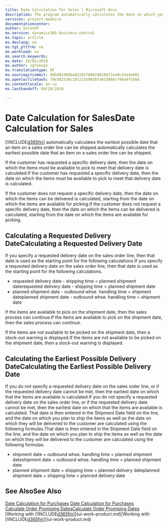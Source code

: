 ```yaml
---
title: Date Calculation for Sales | Microsoft Docs
description: The program automatically calculates the date on which you must order an item to have it in inventory on a certain date. This is the date on which you can expect items ordered on a particular date to be available for picking.
services: project-madeira
documentationcenter: 
author: SorenGP
ms.service: dynamics365-business-central
ms.topic: article
ms.devlang: na
ms.tgt_pltfrm: na
ms.workload: na
ms.search.keywords: 
ms.date: 10/01/2018
ms.author: sgroespe
ms.translationtype: HT
ms.sourcegitcommit: 9dbd92409ba02281f008246194f3ce0c53e4e001
ms.openlocfilehash: 7de382530c1872155903bfa015866cf99a9f5566
ms.contentlocale: en-ca
ms.lasthandoff: 09/28/2018

---
```

# <a name="date-calculation-for-sales"></a><span data-ttu-id="0dc65-104">Date Calculation for Sales</span><span class="sxs-lookup"><span data-stu-id="0dc65-104">Date Calculation for Sales</span></span>
[!INCLUDE[d365fin](includes/d365fin_md.md)] <span data-ttu-id="0dc65-105">automatically calculates the earliest possible date that an item on a sales order line can be shipped.</span><span class="sxs-lookup"><span data-stu-id="0dc65-105">automatically calculates the earliest possible date that an item on a sales order line can be shipped.</span></span>

<span data-ttu-id="0dc65-106">If the customer has requested a specific delivery date, then the date on which the items must be available to pick to meet that delivery date is calculated.</span><span class="sxs-lookup"><span data-stu-id="0dc65-106">If the customer has requested a specific delivery date, then the date on which the items must be available to pick to meet that delivery date is calculated.</span></span>

<span data-ttu-id="0dc65-107">If the customer does not request a specific delivery date, then the date on which the items can be delivered is calculated, starting from the date on which the items are available for picking.</span><span class="sxs-lookup"><span data-stu-id="0dc65-107">If the customer does not request a specific delivery date, then the date on which the items can be delivered is calculated, starting from the date on which the items are available for picking.</span></span>

## <a name="calculating-a-requested-delivery-date"></a><span data-ttu-id="0dc65-108">Calculating a Requested Delivery Date</span><span class="sxs-lookup"><span data-stu-id="0dc65-108">Calculating a Requested Delivery Date</span></span>
<span data-ttu-id="0dc65-109">If you specify a requested delivery date on the sales order line, then that date is used as the starting point for the following calculations.</span><span class="sxs-lookup"><span data-stu-id="0dc65-109">If you specify a requested delivery date on the sales order line, then that date is used as the starting point for the following calculations.</span></span>

- <span data-ttu-id="0dc65-110">requested delivery date - shipping time = planned shipment date</span><span class="sxs-lookup"><span data-stu-id="0dc65-110">requested delivery date - shipping time = planned shipment date</span></span>
- <span data-ttu-id="0dc65-111">planned shipment date - outbound whse. handling time = shipment date</span><span class="sxs-lookup"><span data-stu-id="0dc65-111">planned shipment date - outbound whse. handling time = shipment date</span></span>

<span data-ttu-id="0dc65-112">If the items are available to pick on the shipment date, then the sales process can continue.</span><span class="sxs-lookup"><span data-stu-id="0dc65-112">If the items are available to pick on the shipment date, then the sales process can continue.</span></span>

<span data-ttu-id="0dc65-113">If the items are not available to be picked on the shipment date, then a stock-out warning is displayed.</span><span class="sxs-lookup"><span data-stu-id="0dc65-113">If the items are not available to be picked on the shipment date, then a stock-out warning is displayed.</span></span>

## <a name="calculating-the-earliest-possible-delivery-date"></a><span data-ttu-id="0dc65-114">Calculating the Earliest Possible Delivery Date</span><span class="sxs-lookup"><span data-stu-id="0dc65-114">Calculating the Earliest Possible Delivery Date</span></span>
<span data-ttu-id="0dc65-115">If you do not specify a requested delivery date on the sales order line, or if the requested delivery date cannot be met, then the earliest date on which that the items are available is calculated.</span><span class="sxs-lookup"><span data-stu-id="0dc65-115">If you do not specify a requested delivery date on the sales order line, or if the requested delivery date cannot be met, then the earliest date on which that the items are available is calculated.</span></span> <span data-ttu-id="0dc65-116">That date is then entered in the Shipment Date field on the line, and the date on which you plan to ship the items as well as the date on which they will be delivered to the customer are calculated using the following formulas.</span><span class="sxs-lookup"><span data-stu-id="0dc65-116">That date is then entered in the Shipment Date field on the line, and the date on which you plan to ship the items as well as the date on which they will be delivered to the customer are calculated using the following formulas.</span></span>

- <span data-ttu-id="0dc65-117">shipment date + outbound whse. handling time = planned shipment date</span><span class="sxs-lookup"><span data-stu-id="0dc65-117">shipment date + outbound whse. handling time = planned shipment date</span></span>
- <span data-ttu-id="0dc65-118">planned shipment date + shipping time = planned delivery date</span><span class="sxs-lookup"><span data-stu-id="0dc65-118">planned shipment date + shipping time = planned delivery date</span></span>


## <a name="see-also"></a><span data-ttu-id="0dc65-119">See Also</span><span class="sxs-lookup"><span data-stu-id="0dc65-119">See Also</span></span>  
 <span data-ttu-id="0dc65-120">[Date Calculation for Purchases](purchasing-date-calculation-for-purchases.md) </span><span class="sxs-lookup"><span data-stu-id="0dc65-120">[Date Calculation for Purchases](purchasing-date-calculation-for-purchases.md) </span></span>  
 [<span data-ttu-id="0dc65-121">Calculate Order Promising Dates</span><span class="sxs-lookup"><span data-stu-id="0dc65-121">Calculate Order Promising Dates</span></span>](sales-how-to-calculate-order-promising-dates.md)  
 <span data-ttu-id="0dc65-122">[Working with [!INCLUDE[d365fin](includes/d365fin_md.md)]](ui-work-product.md)</span><span class="sxs-lookup"><span data-stu-id="0dc65-122">[Working with [!INCLUDE[d365fin](includes/d365fin_md.md)]](ui-work-product.md)</span></span>

